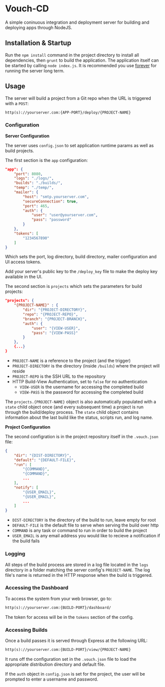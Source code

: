 # Vouch-CD

A simple coninuous integration and deployment server for building and deploying apps through NodeJS.

## Installation & Startup

Run the `npm install` command in the project directory to install all dependencies, then `grunt` to
build the application. The application itself can be started by calling `node index.js`. It is recommended
you use [forever](https://github.com/nodejitsu/forever) for running the server long term.

## Usage

The server will build a project from a Git repo when the URL is triggered with a `POST`:

```html
http(s)://yourserver.com:{APP-PORT}/deploy/{PROJECT-NAME}
```

### Configuration

**Server Configuration**

The server uses `config.json` to set application runtime params as well as build projects.

The first section is the `app` configuration:

```json
"app": {
    "port": 8080,
    "logs": "./logs/",
    "builds": "./builds/",
    "temp": "./temp/",
    "mailer": {
        "host": "smtp.yourserver.com",
        "secureConnection": true,
        "port": 465,
        "auth": {
            "user": "user@yourserver.com",
            "pass": "password"
        }
    },
    "tokens": [
        "1234567890"
    ]
}
```

Which sets the port, log directory, build directory, mailer configuration and UI access tokens.

Add your server's public key to the `/deploy_key` file to make the deploy key available in the UI.

The second section is `projects` which sets the parameters for build projects:

```json
"projects": {
    "{PROJECT-NAME}" : {
        "dir": "{PROJECT-DIRECTORY}",
        "repo": "{PROJECT-REPO}",
        "branch": "{PROJECT-BRANCH}",
        "auth": {
            "user": "{VIEW-USER}",
            "pass": "{VIEW-PASS}"
        }
    },
    {...}
}
```

* `PROJECT-NAME` is a reference to the project (and the trigger)
* `PROJECT-DIRECTORY` is the directory (inside `/builds`) where the project will reside
* `PROJECT-REPO` is the SSH URL to the repository
* HTTP Build-View Authentication, set to `false` for no authentication
    * `VIEW-USER` is the username for accessing the completed build
    * `VIEW-PASS` is the password for accessing the completed build

The `projects.{PROJECT-NAME}` object is also automatically populated with a `state` child object
once (and every subsequent time) a project is run through the build/deploy process. The `state`
child object contains information about the last build like the status, scripts run, and log name.

**Project Configuration**

The second configration is in the project repository itself in the `.vouch.json` file:

```json
{
    "dir": "{DIST-DIRECTORY}",
    "default": "{DEFAULT-FILE}",
    "run": [
        "{COMMAND}",
        "{COMMAND}",
        ...
    ],
    "notify": [
        "{USER_EMAIL}",
        "{USER_EMAIL}",
        ...
    ]
}
```

* `DIST-DIRECTORY` is the directory of the build to run, leave empty for root
* `DEFAULT-FILE` is the default file to serve when serving the build over http
* `COMMAND` is any task or command to run in order to build the project
* `USER_EMAIL` is any email address you would like to recieve a notification if the build fails

### Logging

All steps of the build process are stored in a log file located in the `logs` directory
in a folder matching the server config's `PROJECT-NAME`. The log file's name is returned
in the HTTP response when the build is triggered.

### Accessing the Dashboard

To access the system from your web browser, go to:

```html
http(s)://yourserver.com:{BUILD-PORT}/dashboard/
```

The token for access will be in the `tokens` section of the config.

### Accessing Builds

Once a build passes it is served through Express at the following URL:

```html
http(s)://yourserver.com:{BUILD-PORT}/view/{PROJECT-NAME}
```

It runs off the configuration set in the `.vouch.json` file to load the appropriate distribution
directory and default file.

If the `auth` object in `config.json` is set for the project, the user will be prompted to enter a username and password.

